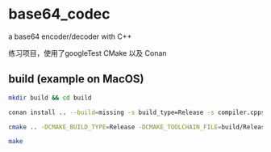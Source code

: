 # base64_codec

a base64 encoder/decoder with C++

练习项目，使用了googleTest CMake 以及 Conan

## build (example on MacOS)

~~~sh
mkdir build && cd build
~~~

~~~sh
conan install .. --build=missing -s build_type=Release -s compiler.cppstd=17
~~~

~~~sh
cmake .. -DCMAKE_BUILD_TYPE=Release -DCMAKE_TOOLCHAIN_FILE=build/Release/generators/conan_toolchain.cmake
~~~

~~~sh
make
~~~